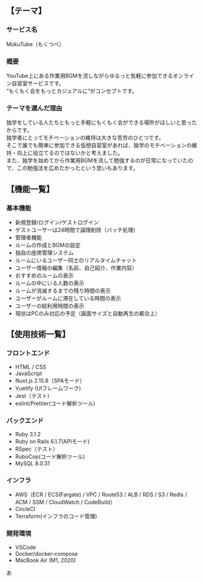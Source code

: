 ## 【テーマ】

### サービス名
MokuTube（もくつべ）

### 概要
YouTube上にある作業用BGMを流しながらゆるっと気軽に参加できるオンライン自習室サービスです。<br>
“もくもく会をもっとカジュアルに“がコンセプトです。

### テーマを選んだ理由
独学をしている人たちともっと手軽にもくもく会ができる場所がほしいと思ったからです。<br>
独学者にとってモチベーションの維持は大きな苦労のひとつです。<br>
そこで誰でも簡単に参加できる仮想自習室があれば、独学のモチベーションの維持・向上に役立てるのではないかと考えました。<br>
また、独学を始めてから作業用BGMを流して勉強するのが日常になっていたので、この勉強法を広めたかったという思いもあります。

## 【機能一覧】

### 基本機能
- 新規登録/ログイン/ゲストログイン
- ゲストユーザーは24時間で論理削除（バッチ処理）
- 管理者機能
- ルームの作成とBGMの設定
- 独自の座席管理システム
- ルームにいるユーザー同士のリアルタイムチャット
- ユーザー情報の編集（名前、自己紹介、作業内容）
- おすすめのルームの表示
- ルームの中にいる人数の表示
- ルームが消滅するまでの残り時間の表示
- ユーザーがルームに滞在している時間の表示
- ユーザーの総利用時間の表示
- 現状はPCのみ対応の予定（画面サイズと自動再生の都合上）

## 【使用技術一覧】

### フロントエンド
- HTML / CSS
- JavaScript
- Nuxt.js 2.15.8（SPAモード）
- Vuetify (UIフレームワーク)
- Jest（テスト）
- eslint/Prettier(コード解析ツール)

### バックエンド
- Ruby 3.1.2
- Ruby on Rails 6.1.7(APIモード)
- RSpec（テスト）
- RuboCop(コード解析ツール)
- MySQL 8.0.31

### インフラ
- AWS（ECR / ECS(Fargate) / VPC / Route53 / ALB / RDS / S3 / Redis / ACM / SSM / CloudWatch / CodeBuild）
- CircleCI
- Terraform(インフラのコード管理)

### 開発環境
- VSCode
- Docker/docker-compose
- MacBook Air (M1, 2020)

あ
